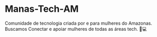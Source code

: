 # Manas-Tech-AM

Comunidade de tecnologia criada por e para mulheres do Amazonas. Buscamos Conectar e apoiar mulheres de todas as áreas tech. 🩷💻
